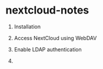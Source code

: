 # nextcloud-notes

1. Installation 

2. Access NextCloud using WebDAV 

3. Enable LDAP authentication 

4. 